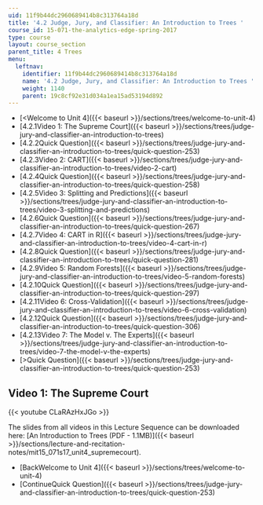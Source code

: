 ```yaml
---
uid: 11f9b44dc2960689414b8c313764a18d
title: '4.2 Judge, Jury, and Classifier: An Introduction to Trees '
course_id: 15-071-the-analytics-edge-spring-2017
type: course
layout: course_section
parent_title: 4 Trees
menu:
  leftnav:
    identifier: 11f9b44dc2960689414b8c313764a18d
    name: '4.2 Judge, Jury, and Classifier: An Introduction to Trees '
    weight: 1140
    parent: 19c8cf92e31d034a1ea15ad53194d892
---
```


*   [<Welcome to Unit 4]({{< baseurl >}}/sections/trees/welcome-to-unit-4)
*   [4.2.1Video 1: The Supreme Court]({{< baseurl >}}/sections/trees/judge-jury-and-classifier-an-introduction-to-trees)
*   [4.2.2Quick Question]({{< baseurl >}}/sections/trees/judge-jury-and-classifier-an-introduction-to-trees/quick-question-253)
*   [4.2.3Video 2: CART]({{< baseurl >}}/sections/trees/judge-jury-and-classifier-an-introduction-to-trees/video-2-cart)
*   [4.2.4Quick Question]({{< baseurl >}}/sections/trees/judge-jury-and-classifier-an-introduction-to-trees/quick-question-258)
*   [4.2.5Video 3: Splitting and Predictions]({{< baseurl >}}/sections/trees/judge-jury-and-classifier-an-introduction-to-trees/video-3-splitting-and-predictions)
*   [4.2.6Quick Question]({{< baseurl >}}/sections/trees/judge-jury-and-classifier-an-introduction-to-trees/quick-question-267)
*   [4.2.7Video 4: CART in R]({{< baseurl >}}/sections/trees/judge-jury-and-classifier-an-introduction-to-trees/video-4-cart-in-r)
*   [4.2.8Quick Question]({{< baseurl >}}/sections/trees/judge-jury-and-classifier-an-introduction-to-trees/quick-question-281)
*   [4.2.9Video 5: Random Forests]({{< baseurl >}}/sections/trees/judge-jury-and-classifier-an-introduction-to-trees/video-5-random-forests)
*   [4.2.10Quick Question]({{< baseurl >}}/sections/trees/judge-jury-and-classifier-an-introduction-to-trees/quick-question-297)
*   [4.2.11Video 6: Cross-Validation]({{< baseurl >}}/sections/trees/judge-jury-and-classifier-an-introduction-to-trees/video-6-cross-validation)
*   [4.2.12Quick Question]({{< baseurl >}}/sections/trees/judge-jury-and-classifier-an-introduction-to-trees/quick-question-306)
*   [4.2.13Video 7: The Model v. The Experts]({{< baseurl >}}/sections/trees/judge-jury-and-classifier-an-introduction-to-trees/video-7-the-model-v-the-experts)
*   [\>Quick Question]({{< baseurl >}}/sections/trees/judge-jury-and-classifier-an-introduction-to-trees/quick-question-253)

Video 1: The Supreme Court
--------------------------

{{< youtube CLaRAzHxJGo >}}

The slides from all videos in this Lecture Sequence can be downloaded here: [An Introduction to Trees (PDF - 1.1MB)]({{< baseurl >}}/sections/lecture-and-recitation-notes/mit15_071s17_unit4_supremecourt).

*   [BackWelcome to Unit 4]({{< baseurl >}}/sections/trees/welcome-to-unit-4)
*   [ContinueQuick Question]({{< baseurl >}}/sections/trees/judge-jury-and-classifier-an-introduction-to-trees/quick-question-253)